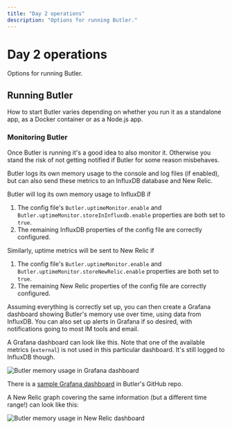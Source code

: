 ```yaml
---
title: "Day 2 operations"
description: "Options for running Butler."
---
```


# Day 2 operations

Options for running Butler.

## Running Butler

How to start Butler varies depending on whether you run it as a standalone app, as a Docker container or as a Node.js app.

### Monitoring Butler

Once Butler is running it's a good idea to also monitor it. Otherwise you stand the risk of not getting notified if Butler for some reason misbehaves.

Butler logs its own memory usage to the console and log files (if enabled), but can also send these metrics to an InfluxDB database and New Relic.

Butler will log its own memory usage to InfluxDB if

1. The config file's `Butler.uptimeMonitor.enable` and `Butler.uptimeMonitor.storeInInfluxdb.enable` properties are both set to `true`.
2. The remaining InfluxDB properties of the config file are correctly configured.

Similarly, uptime metrics will be sent to New Relic if

1. The config file's `Butler.uptimeMonitor.enable` and `Butler.uptimeMonitor.storeNewRelic.enable` properties are both set to `true`.
2. The remaining New Relic properties of the config file are correctly configured.

Assuming everything is correctly set up, you can then create a Grafana dashboard showing Butler's memory use over time, using data from InfluxDB.
You can also set up alerts in Grafana if so desired, with notifications going to most IM tools and email.

A Grafana dashboard can look like this. Note that one of the available metrics (`external`) is not used in this particular dashboard. It's still logged to InfluxDB though.

![Butler memory usage in Grafana dashboard](/img/butler-memory-usage-grafana-1.png "Butler memory usage in Grafana dashboard")

There is a [sample Grafana dashboard](https://github.com/ptarmiganlabs/butler/tree/master/docs/grafana) in Butler's GitHub repo.

A New Relic graph covering the same information (but a different time range!) can look like this:

![Butler memory usage in New Relic dashboard](/img/butler-memory-usage-new-relic-1.png "Butler memory usage in New Relic dashboard")
